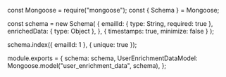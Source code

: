const Mongoose = require("mongoose");
const { Schema } = Mongoose;

const schema = new Schema(
	{
		emailId: { type: String, required: true },
		enrichedData: { type: Object },
	},
	{ timestamps: true, minimize: false }
);

schema.index({ emailId: 1 }, { unique: true });

module.exports = {
	schema: schema,
	UserEnrichmentDataModel: Mongoose.model("user_enrichment_data", schema),
};
